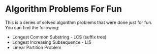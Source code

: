 # Algorithm Problems For Fun

This is a series of solved algorithm problems that were done just for fun. You can find the following:

- Longest Common Substring - LCS (suffix tree) 
- Longest Increasing Subsequence - LIS
- Linear Partition Problem